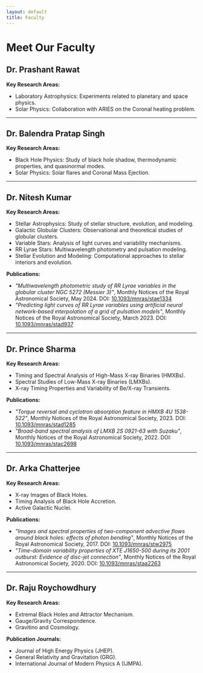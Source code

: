 ```yaml
---
layout: default
title: Faculty
---
```


# Meet Our Faculty

## Dr. Prashant Rawat
**Key Research Areas:**
- Laboratory Astrophysics: Experiments related to planetary and space physics.
- Solar Physics: Collaboration with ARIES on the Coronal heating problem.

---

## Dr. Balendra Pratap Singh
**Key Research Areas:**
- Black Hole Physics: Study of black hole shadow, thermodynamic properties, and quasinormal modes.
- Solar Physics: Solar flares and Coronal Mass Ejection.

---

## Dr. Nitesh Kumar
**Key Research Areas:**
- Stellar Astrophysics: Study of stellar structure, evolution, and modeling.
- Galactic Globular Clusters: Observational and theoretical studies of globular clusters.
- Variable Stars: Analysis of light curves and variability mechanisms.
- RR Lyrae Stars: Multiwavelength photometry and pulsation modeling.
- Stellar Evolution and Modeling: Computational approaches to stellar interiors and evolution.

**Publications:**
- *"Multiwavelength photometric study of RR Lyrae variables in the globular cluster NGC 5272 (Messier 3)"*, Monthly Notices of the Royal Astronomical Society, May 2024. DOI: [10.1093/mnras/stae1334](https://doi.org/10.1093/mnras/stae1334)
- *"Predicting light curves of RR Lyrae variables using artificial neural network-based interpolation of a grid of pulsation models"*, Monthly Notices of the Royal Astronomical Society, March 2023. DOI: [10.1093/mnras/stad937](https://doi.org/10.1093/mnras/stad937)

---

## Dr. Prince Sharma
**Key Research Areas:**
- Timing and Spectral Analysis of High-Mass X-ray Binaries (HMXBs).
- Spectral Studies of Low-Mass X-ray Binaries (LMXBs).
- X-ray Timing Properties and Variability of Be/X-ray Transients.

**Publications:**
- *"Torque reversal and cyclotron absorption feature in HMXB 4U 1538-522"*, Monthly Notices of the Royal Astronomical Society, 2023. DOI: [10.1093/mnras/stad1285](https://doi.org/10.1093/mnras/stad1285)
- *"Broad-band spectral analysis of LMXB 2S 0921-63 with Suzaku"*, Monthly Notices of the Royal Astronomical Society, 2022. DOI: [10.1093/mnras/stac2698](https://doi.org/10.1093/mnras/stac2698)

---

## Dr. Arka Chatterjee
**Key Research Areas:**
- X-ray Images of Black Holes.
- Timing Analysis of Black Hole Accretion.
- Active Galactic Nuclei.

**Publications:**
- *"Images and spectral properties of two-component advective flows around black holes: effects of photon bending"*, Monthly Notices of the Royal Astronomical Society, 2017. DOI: [10.1093/mnras/stw2975](https://doi.org/10.1093/mnras/stw2975)
- *"Time-domain variability properties of XTE J1650-500 during its 2001 outburst: Evidence of disc-jet connection"*, Monthly Notices of the Royal Astronomical Society, 2020. DOI: [10.1093/mnras/staa2263](https://doi.org/10.1093/mnras/staa2263)

---

## Dr. Raju Roychowdhury
**Key Research Areas:**
- Extremal Black Holes and Attractor Mechanism.
- Gauge/Gravity Correspondence.
- Gravitino and Cosmology.

**Publication Journals:**
- Journal of High Energy Physics (JHEP).
- General Relativity and Gravitation (GRG).
- International Journal of Modern Physics A (IJMPA).
